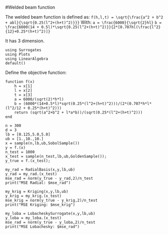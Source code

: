 #Welded beam function

The welded beam function is defined as:
``f(h,l,t) = \sqrt{\frac{a^2 + b^2 + abl}{\sqrt{0.25(l^2+(h+t)^2)}}}``
With:
``a = \frac{6000}{\sqrt{2}hl}``
``b = \frac{6000(14 + 0.5l)*\sqrt{0.25(l^2+(h+t)^2)}}{2*[0.707hl(\frac{l^2}{12}+0.25*(h+t)^2)]}``

It has 3 dimension.

```@example welded
using Surrogates
using Plots
using LinearAlgebra
default()
```

Define the objective function:
```@example welded
function f(x)
    h = x[1]
    l = x[2]
    t = x[3]
    a = 6000/(sqrt(2)*h*l)
    b = (6000*(14+0.5*l)*sqrt(0.25*(l^2+(h+t)^2)))/(2*(0.707*h*l*(l^2/12 + 0.25*(h+t)^2)))
    return (sqrt(a^2+b^2 + l*a*b))/(sqrt(0.25*(l^2+(h+t)^2)))
end
```


```@example welded
n = 300
d = 3
lb = [0.125,5.0,5.0]
ub = [1.,10.,10.]
x = sample(n,lb,ub,SobolSample())
y = f.(x)
n_test = 1000
x_test = sample(n_test,lb,ub,GoldenSample());
y_true = f.(x_test);
```


```@example welded
my_rad = RadialBasis(x,y,lb,ub)
y_rad = my_rad.(x_test)
mse_rad = norm(y_true - y_rad,2)/n_test
print("MSE Radial: $mse_rad")

my_krig = Kriging(x,y,lb,ub)
y_krig = my_krig.(x_test)
mse_krig = norm(y_true - y_krig,2)/n_test
print("MSE Kriging: $mse_krig")

my_loba = LobacheskySurrogate(x,y,lb,ub)
y_loba = my_loba.(x_test)
mse_rad = norm(y_true - y_loba,2)/n_test
print("MSE Lobachesky: $mse_rad")
```
